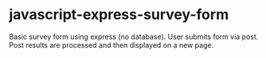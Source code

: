 # javascript-express-survey-form
Basic survey form using express (no database). User submits form via post. Post results are processed and then displayed on a new page.
